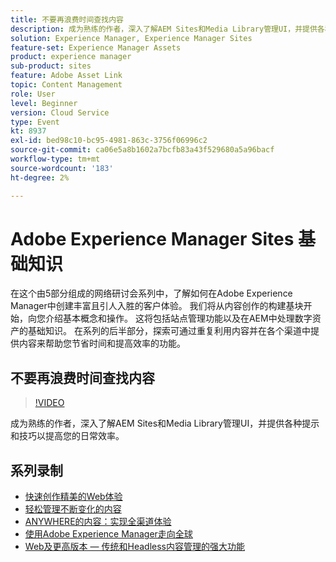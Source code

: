 ```yaml
---
title: 不要再浪费时间查找内容
description: 成为熟练的作者，深入了解AEM Sites和Media Library管理UI，并提供各种提示和技巧以提高您的日常效率
solution: Experience Manager, Experience Manager Sites
feature-set: Experience Manager Assets
product: experience manager
sub-product: sites
feature: Adobe Asset Link
topic: Content Management
role: User
level: Beginner
version: Cloud Service
type: Event
kt: 8937
exl-id: bed98c10-bc95-4981-863c-3756f06996c2
source-git-commit: ca06e5a8b1602a7bcfb83a43f529680a5a96bacf
workflow-type: tm+mt
source-wordcount: '183'
ht-degree: 2%

---
```


# Adobe Experience Manager Sites 基础知识

在这个由5部分组成的网络研讨会系列中，了解如何在Adobe Experience Manager中创建丰富且引人入胜的客户体验。 我们将从内容创作的构建基块开始，向您介绍基本概念和操作。 这将包括站点管理功能以及在AEM中处理数字资产的基础知识。 在系列的后半部分，探索可通过重复利用内容并在各个渠道中提供内容来帮助您节省时间和提高效率的功能。

## 不要再浪费时间查找内容

>[!VIDEO](https://video.tv.adobe.com/v/336983/?quality=12&learn=on&hidetitle=true)

成为熟练的作者，深入了解AEM Sites和Media Library管理UI，并提供各种提示和技巧以提高您的日常效率。

## 系列录制

* [快速创作精美的Web体验](authoring-fundamentals.md)
* [轻松管理不断变化的内容](collaboration-tools.md)
* [ANYWHERE的内容：实现全渠道体验](omnichannel-experiences.md)
* [使用Adobe Experience Manager走向全球](multi-site-management-web-translation.md)
* [Web及更高版本 — 传统和Headless内容管理的强大功能](traditional-headless-content-management.md)
